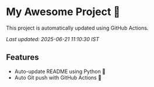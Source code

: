 # My Awesome Project 🚀

This project is automatically updated using GitHub Actions.

_Last updated: 2025-06-21 11:10:30 IST_

## Features
- Auto-update README using Python 🐍
- Auto Git push with GitHub Actions 🤖
